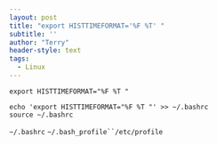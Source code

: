 ```yaml
---
layout: post
title: "export HISTTIMEFORMAT='%F %T' "
subtitle: ''
author: "Terry"
header-style: text
tags:
  - Linux
---
```


```shell
export HISTTIMEFORMAT="%F %T "
```

```shell
echo 'export HISTTIMEFORMAT="%F %T "' >> ~/.bashrc
source ~/.bashrc
```

`~/.bashrc` `~/.bash_profile``/etc/profile`